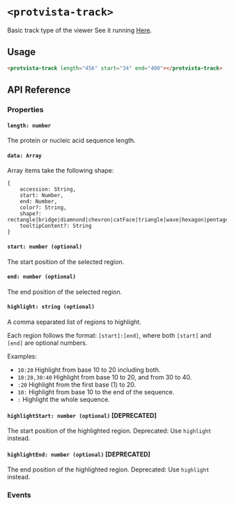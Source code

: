 # `<protvista-track>`

Basic track type of the viewer
See it running [Here](https://ebi-webcomponents.github.io/protvista-track/).

## Usage

```html
<protvista-track length="456" start="34" end="400"></protvista-track>
```

## API Reference

### Properties

#### `length: number`

The protein or nucleic acid sequence length.

#### `data: Array`

Array items take the following shape:
```
{
    accession: String,
    start: Number,
    end: Number,
    color?: String,
    shape?: rectangle|bridge|diamnond|chevron|catFace|triangle|wave|hexagon|pentagon|circle|arrow|doubleBar,
    tooltipContent?: String
}
```

#### `start: number (optional)`

The start position of the selected region.

#### `end: number (optional)`

The end position of the selected region.

#### `highlight: string (optional)`

A comma separated list of regions to highlight.

Each region follows the format: `[start]:[end]`, where both `[start]` and `[end]` are optional numbers.

Examples:

- `10:20` Highlight from base 10 to 20 including both.
- `10:20,30:40` Highlight from base 10 to 20, and from 30 to 40.
- `:20` Highlight from the first base (1) to 20.
- `10:` Highlight from base 10 to the end of the sequence.
- `:` Highlight the whole sequence.

#### `highlightStart: number (optional)` **[DEPRECATED]**

The start position of the highlighted region.
Deprecated: Use `highlight` instead.

#### `highlightEnd: number (optional)` **[DEPRECATED]**

The end position of the highlighted region.
Deprecated: Use `highlight` instead.

### Events
